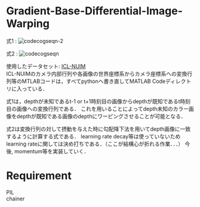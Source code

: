 # Gradient-Base-Differential-Image-Warping
式1 : ![codecogseqn-2](https://user-images.githubusercontent.com/27120804/46244585-bf73d280-c41b-11e8-8bda-3f77fb2cebf4.gif)

式2 : ![codecogseqn](https://user-images.githubusercontent.com/27120804/46244522-01504900-c41b-11e8-822d-a76611faad7e.gif)

使用したデータセット: [ICL-NUIM](https://www.doc.ic.ac.uk/~ahanda/VaFRIC/iclnuim.html)<br>
ICL-NUIMのカメラ内部行列や各画像の世界座標系からカメラ座標系への変換行列等のMTLABコードは，すべてpythonへ書き直してMATLAB Codeディレクトリに入っている．

式1は，depthが未知であるt-1 or t+1時刻目の画像からdepthが既知であるt時刻目の画像への変換行列である．
これを用いることによってdepth未知のカラー画像をdepthが既知である画像のdepthにワーピングさせることが可能となる．

式2は変換行列の対して摂動を与えた時に勾配降下法を用いてdepth画像に一致するように計算する式である．
learning rate decay等は使っていないためlearning rateに関しては決め打ちである．（ここが結構心が折れる作業．．．）
今後, momentum等を実装していく．

# Requirement
PIL<br>
chainer<br>
